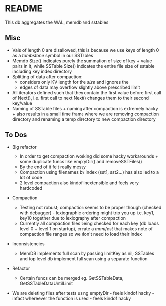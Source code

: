 # README


This db aggregates the WAL, memdb and sstables




## Misc
- Vals of length 0 are disallowed, this is because we use keys of length 0 as a _tombstone_ symbol in our SSTables
- Memdb Size() indicates purely the summation of size of key + value pairs in it, while SSTable Size() indicates the entire file size of sstable including key index directory
- Splitting of data after compaction:
    - considers only KV length for the _size_ and ignores the 
    - edges of data may overflow slightly above prescribed limit
- All iterators defined such that they contain the first value before first call of Next(), i.e. first call to next Next() changes them to their second key/value
- Naming of SSTable files + naming after compaction is extremely hacky + also results in a small time frame where we are removing compaction directory and renaming a temp directory to new compaction directory

## To Dos
- Big refactor
    - In order to get compaction working did some hacky workarounds + some duplicate funcs like emptyDir() and removeSSTFiles()
    - By the end of it felt really messy
    - Compaction using filenames by index (sst1, sst2...) has also led to a lot of code
    - 2 level compaction also kindof inextensible and feels very hardcoded

- Compaction
    - Testing not robust; compaction seems to be proper though (checked with debugger) - lexiographic ordering might trip you up i.e. key1, key10 together due to lexiography after compaction
    - Currently all compaction files being checked for each key (db loads level 0 + level 1 on startup), create a _manifest_ that makes note of compaction file ranges so we don't need to load their index
- Inconsistencies
    - MemDB implements full scan by passing limitKey as nil; SSTables and top level db implement full scan using a separate function
- Refactor
    - Certain funcs can be merged eg. GetSSTableData, GetSSTableDataUntilLimit
- We are deleting files after tests using emptyDir  - feels kindof hacky - infact whereever the function is used - feels kindof hacky
